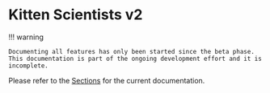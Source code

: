 # Kitten Scientists v2

!!! warning

    Documenting all features has only been started since the beta phase. This documentation is part of the ongoing development effort and it is incomplete.

Please refer to the [Sections](sections/overview) for the current documentation.

